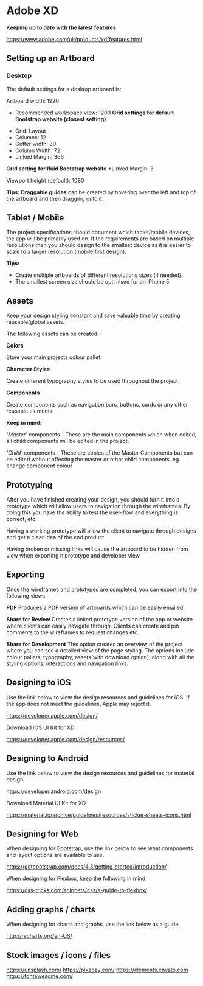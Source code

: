 # Adobe XD

**Keeping up to date with the latest features**

https://www.adobe.com/uk/products/xd/features.html


## Setting up an Artboard

### Desktop

The default settings for a desktop artboard is:

Artboard width: 1920
- Recommended workspace view: 1200
**Grid settings for default Bootstrap website (closest setting)**
* Grid: Layout
* Columns: 12
* Gutter width: 30
* Column Width: 72
* Linked Margin: 366


**Grid setting for fluid Bootstrap website**
*Linked Margin: 3


Viewport height (default): 1080


**Tips:**
**Draggable guides** can be created by hovering over the left and top of the artboard and then dragging onto it.


## Tablet / Mobile

The project specifications should document which tablet/mobile devices, the app will be primarily used on.
If the requirements are based on multiple resolutions then you should design to the smallest device as it is easier to scale to a larger resolution (mobile first design).


**Tips:**
- Create multiple artboards of different resolutions sizes (if needed).
- The smallest screen size should be optimised for an iPhone 5.


## Assets

Keep your design styling constant and save valuable time by creating reusable/global assets.

The following assets can be created:

**Colors**

Store your main projects colour pallet.


**Character Styles**

Create different typography styles to be used throughout the project.


**Components**

Create components such as navigation bars, buttons, cards or any other reusable elements.


**Keep in mind:**

_'Master'_ components - These are the main components which when edited, all child components will be edited in the project.

_'Child'_ components - These are copies of the Master Components but can be edited without affecting the master or other child components. eg. change component colour


## Prototyping

After you have finished creating your design, you should turn it into a prototype which will allow users to navigation through the wireframes. By doing this you have the ability to test the user-flow and everything is correct, etc.

Having a working prototype will allow the client to navigate through designs and get a clear idea of the end product.

Having broken or missing links will cause the artboard to be hidden from view when exporting n prototype and developer view.


## Exporting

Once the wireframes and prototypes are completed, you can export into the following views:

**PDF**
Produces a PDF version of artboards which can be easily emailed.


**Share for Review**
Creates a linked prototype version of the app or website where clients can easily navigate through. Clients can create and pin comments to the wireframes to request changes etc.


**Share for Development**
This option creates an overview of the project where you can see a detailed view of the page styling. The options include colour pallets, typography, assets(with download option), along with all the styling options, interactions and navigation links.


## Designing to iOS

Use the link below to view the design resources and guidelines for iOS. If the app does not meet the guidelines, Apple may reject it.

https://developer.apple.com/design/

Download iOS UI Kit for XD

https://developer.apple.com/design/resources/


## Designing to Android

Use the link below to view the design resources and guidelines for material design.

https://developer.android.com/design

Download Material UI Kit for XD

https://material.io/archive/guidelines/resources/sticker-sheets-icons.html


## Designing for Web

When designing for Bootstrap, use the link below to see what components and layout options are available to use.

https://getbootstrap.com/docs/4.3/getting-started/introduction/

When designing for Flexbox, keep the following in mind.

https://css-tricks.com/snippets/css/a-guide-to-flexbox/


## Adding graphs / charts

When designing for charts and graphs, use the link below as a guide.

http://recharts.org/en-US/


## Stock images / icons / files
https://unsplash.com/
https://pixabay.com/
https://elements.envato.com
https://fontawesome.com/